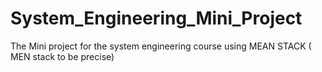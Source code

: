 # System_Engineering_Mini_Project
The Mini project for the system engineering course using MEAN STACK ( MEN stack to be precise)
